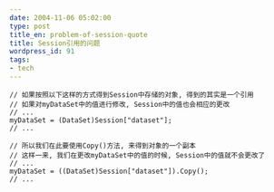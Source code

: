 ```yaml
---
date: 2004-11-06 05:02:00
type: post
title_en: problem-of-session-quote
title: Session引用的问题
wordpress_id: 91
tags:
- tech
---
```


	// 如果按照以下这样的方式得到Session中存储的对象, 得到的其实是一个引用  
	// 如果对myDataSet中的值进行修改, Session中的值也会相应的更改  
	// ...  
	myDataSet = (DataSet)Session["dataset"];  
	// ...  
	
	// 所以我们在此要使用Copy()方法, 来得到对象的一个副本  
	// 这样一来, 我们在更改myDataSet中的值的时候, Session中的值就不会更改了  
	// ...  
	myDataSet = ((DataSet)Session["dataset"]).Copy();  
	// ...
